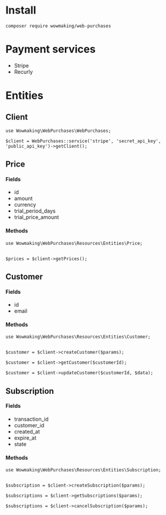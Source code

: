 # Install

```
composer require wowmaking/web-purchases
```

# Payment services
- Stripe 
- Recurly 

# Entities 

## Client
```
use Wowmaking\WebPurchases\WebPurchases;

$client = WebPurchases::service('stripe', 'secret_api_key', 'public_api_key')->getClient();
```

## Price

#### Fields
- id
- amount
- currency
- trial_period_days
- trial_price_amount

#### Methods
```
use Wowmaking\WebPurchases\Resources\Entities\Price;


$prices = $client->getPrices();
```


## Customer

#### Fields
- id
- email

#### Methods
```
use Wowmaking\WebPurchases\Resources\Entities\Customer;


$customer = $client->createCustomer($params); 

$customer = $client->getCustomer($customerId);

$customer = $client->updateCustomer($customerId, $data);
```

## Subscription

#### Fields
- transaction_id
- customer_id
- created_at
- expire_at
- state

#### Methods
```
use Wowmaking\WebPurchases\Resources\Entities\Subscription;


$subscription = $client->createSubscription($params);

$subscriptions = $client->getSubscriptions($params);

$subscriptions = $client->cancelSubscription($params);
```